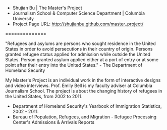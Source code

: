 
- Shujian Bu | The Master's Project 
- Journalism School & Computer Science Department | Columbia University
- Project Page URL: http://shujianbu.github.com/master_project/

==============

"Refugees and asylums are persons who sought residence in the United States in order to avoid persecutions in their country of origin. Persons granted refugee status applied for admission while outside the United States. Person granted asylum applied either at a port of entry or at some point after their entry into the United States." - The Department of Homeland Security 

My Master's Project is an individual work in the form of interactive designs and video interviews. Prof. Emily Bell is my faculty adviser at Columbia Journalism School. The project is about the changing history of refugees in the United States, from 2002 to 2011. 

- Department of Homeland Security's Yearbook of Immigration Statistics, 2002 - 2011. 
- Bureau of Population, Refugees, and Migration - Refugee Processing Center's Admissions & Arrivals Reports